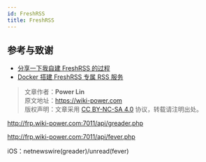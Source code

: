 ```yaml
---
id: FreshRSS
title: FreshRSS
---
```


## 参考与致谢

- [分享一下我自建 FreshRSS 的过程](https://www.v2ex.com/t/822732)
- [Docker 搭建 FreshRSS 专属 RSS 服务](https://techkoala.top/frsshrss/)

> 文章作者：**Power Lin**  
> 原文地址：<https://wiki-power.com>  
> 版权声明：文章采用 [CC BY-NC-SA 4.0](https://creativecommons.org/licenses/by/4.0/deed.zh) 协议，转载请注明出处。

http://frp.wiki-power.com:7011/api/greader.php

http://frp.wiki-power.com:7011/api/fever.php

iOS：netnewswire(greader)/unread(fever)
